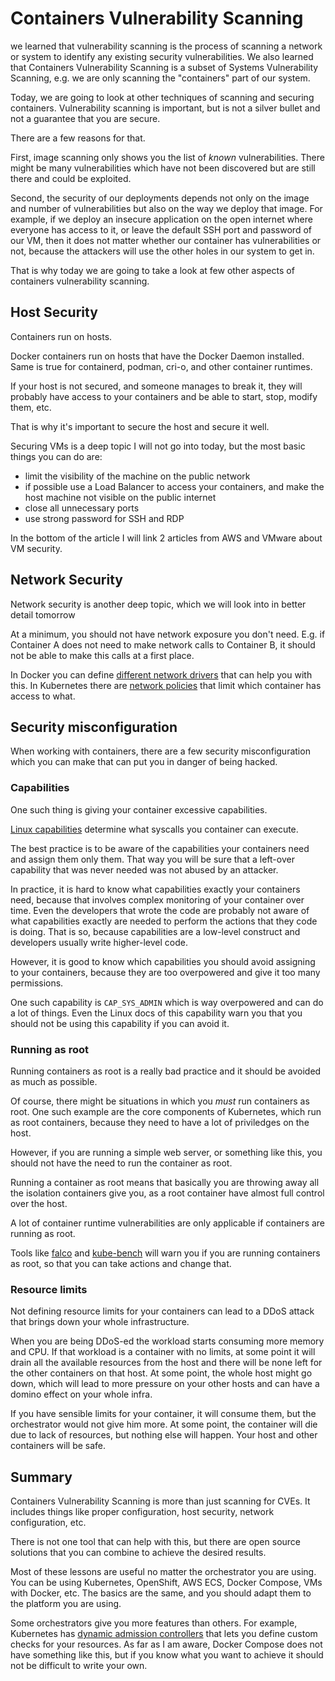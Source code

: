 # Containers Vulnerability Scanning

we learned that vulnerability scanning is the process of scanning a network or system to identify any existing security vulnerabilities. We also learned that Containers Vulnerability Scanning is a subset of Systems Vulnerability Scanning, e.g. we are only scanning the "containers" part of our system.

Today, we are going to look at other techniques of scanning and securing containers. Vulnerability scanning is important, but is not a silver bullet and not a guarantee that you are secure.

There are a few reasons for that.

First, image scanning only shows you the list of *known* vulnerabilities. There might be many vulnerabilities which have not been discovered but are still there and could be exploited.

Second, the security of our deployments depends not only on the image and number of vulnerabilities but also on the way we deploy that image. For example, if we deploy an insecure application on the open internet where everyone has access to it, or leave the default SSH port and password of our VM, then it does not matter whether our container has vulnerabilities or not, because the attackers will use the other holes in our system to get in.

That is why today we are going to take a look at few other aspects of containers vulnerability scanning.

## Host Security

Containers run on hosts.

Docker containers run on hosts that have the Docker Daemon installed. Same is true for containerd, podman, cri-o, and other container runtimes.

If your host is not secured, and someone manages to break it, they will probably have access to your containers and be able to start, stop, modify them, etc.

That is why it's important to secure the host and secure it well.

Securing VMs is a deep topic I will not go into today, but the most basic things you can do are:

- limit the visibility of the machine on the public network
- if possible use a Load Balancer to access your containers, and make the host machine not visible on the public internet
- close all unnecessary ports
- use strong password for SSH and RDP

In the bottom of the article I will link 2 articles from AWS and VMware about VM security.

## Network Security

Network security is another deep topic, which we will look into in better detail tomorrow

At a minimum, you should not have network exposure you don't need. E.g. if Container A does not need to make network calls to Container B, it should not be able to make this calls at a first place.

In Docker you can define [different network drivers](https://docs.docker.com/network/) that can help you with this. In Kubernetes there are [network policies](https://kubernetes.io/docs/concepts/services-networking/network-policies/) that limit which container has access to what.

## Security misconfiguration

When working with containers, there are a few security misconfiguration which you can make that can put you in danger of being hacked.

### Capabilities

One such thing is giving your container excessive capabilities.

[Linux capabilities](https://man7.org/linux/man-pages/man7/capabilities.7.html) determine what syscalls you container can execute.

The best practice is to be aware of the capabilities your containers need and assign them only them. That way you will be sure that a left-over capability that was never needed was not abused by an attacker.

In practice, it is hard to know what capabilities exactly your containers need, because that involves complex monitoring of your container over time. Even the developers that wrote the code are probably not aware of what capabilities exactly are needed to perform the actions that they code is doing. That is so, because capabilities are a low-level construct and developers usually write higher-level code.

However, it is good to know which capabilities you should avoid assigning to your containers, because they are too overpowered and give it too many permissions.

One such capability is `CAP_SYS_ADMIN` which is way overpowered and can do a lot of things. Even the Linux docs of this capability warn you that you should not be using this capability if you can avoid it.

### Running as root

Running containers as root is a really bad practice and it should be avoided as much as possible.

Of course, there might be situations in which you *must* run containers as root. One such example are the core components of Kubernetes, which run as root containers, because they need to have a lot of priviledges on the host.

However, if you are running a simple web server, or something like this, you should not have the need to run the container as root.

Running a container as root means that basically you are throwing away all the isolation containers give you, as a root container have almost full control over the host.

A lot of container runtime vulnerabilities are only applicable if containers are running as root.

Tools like [falco](https://github.com/falcosecurity/falco) and [kube-bench](https://github.com/aquasecurity/kube-bench) will warn you if you are running containers as root, so that you can take actions and change that.

### Resource limits

Not defining resource limits for your containers can lead to a DDoS attack that brings down your whole infrastructure.

When you are being DDoS-ed the workload starts consuming more memory and CPU. If that workload is a container with no limits, at some point it will drain all the available resources from the host and there will be none left for the other containers on that host. At some point, the whole host might go down, which will lead to more pressure on your other hosts and can have a domino effect on your whole infra.

If you have sensible limits for your container, it will consume them, but the orchestrator would not give him more. At some point, the container will die due to lack of resources, but nothing else will happen. Your host and other containers will be safe.

## Summary

Containers Vulnerability Scanning is more than just scanning for CVEs. It includes things like proper configuration, host security, network configuration, etc.

There is not one tool that can help with this, but there are open source solutions that you can combine to achieve the desired results.

Most of these lessons are useful no matter the orchestrator you are using. You can be using Kubernetes, OpenShift, AWS ECS, Docker Compose, VMs with Docker, etc. The basics are the same, and you should adapt them to the platform you are using.

Some orchestrators give you more features than others. For example, Kubernetes has [dynamic admission controllers](https://kubernetes.io/docs/reference/access-authn-authz/extensible-admission-controllers/) that lets you define custom checks for your resources. As far as I am aware, Docker Compose does not have something like this, but if you know what you want to achieve it should not be difficult to write your own.